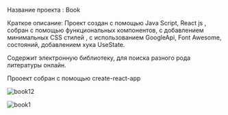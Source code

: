 Название проекта : Book

Краткое описание: Проект создан с помощью Java Script, React js , собран с помощью функциональных компонентов, с добавлением минимальных CSS стилей , 
с использованием GoogleApi, Font Awesome,  состояний, добавлением хука UseState.

Содержит электронную библиотеку, для поиска разного рода литературы онлайн.

Прооект собран с помощью create-react-app



![book12](https://github.com/kark4rasev/book/assets/91518057/72dfa315-3965-459a-a0f3-63b06b59941d)




![book1](https://github.com/kark4rasev/book/assets/91518057/2e5b5770-9a93-4370-ac94-145825d92ff3)



